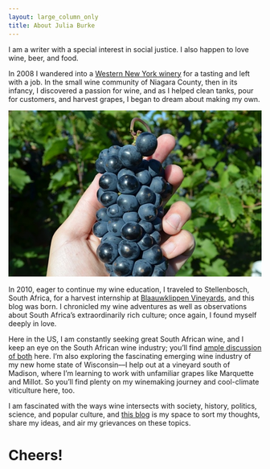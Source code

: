 ```yaml
---
layout: large_column_only
title: About Julia Burke
---
```


I am a writer with a special interest in social justice. I also happen to
love wine, beer, and food. 

In 2008 I wandered into a [Western New York winery](http://www.freedomrunwinery.com/)
for a tasting and left with a job. In the small wine community of Niagara
County, then in its infancy, I discovered a passion for wine, and as I helped
clean tanks, pour for customers, and harvest grapes, I began to dream about
making my own.

![holding a grape cluster](/photos/harvesting_grapes_in_madison.jpg "Harvesting grapes in Madison, WI")

In 2010, eager to continue my wine education, I traveled to Stellenbosch,
South Africa, for a harvest internship at [Blaauwklippen Vineyards](http://www.blaauwklippen.com/),
and this blog was born. I chronicled my wine adventures as well as observations about
South Africa’s extraordinarily rich culture; once again, I found myself
deeply in love.

Here in the US, I am constantly seeking great South African wine, and I
keep an eye on the South African wine industry; you’ll find [ample discussion of both](/blog)
here. I’m also exploring the fascinating emerging wine industry of my
new home state of Wisconsin––I help out at a vineyard south of Madison, where
I’m learning to work with unfamiliar grapes like Marquette and Millot. So
you’ll find plenty on my winemaking journey and cool-climate viticulture
here, too.

I am fascinated with the ways wine intersects with society, history,
politics, science, and popular culture, and [this blog](/blog) is my space to sort my
thoughts, share my ideas, and air my grievances on these topics. 

# Cheers!
